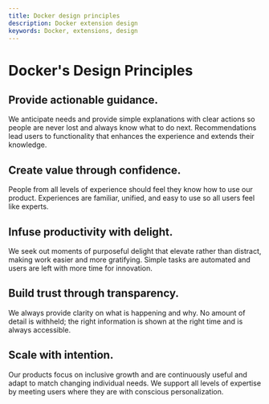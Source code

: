 ```yaml
---
title: Docker design principles
description: Docker extension design
keywords: Docker, extensions, design
---
```


# Docker's Design Principles

## Provide actionable guidance.
We anticipate needs and provide simple explanations with clear actions so people are never lost and always know what to do next. Recommendations lead users to functionality that enhances the experience and extends their knowledge.
<br>

## Create value through confidence.
People from all levels of experience should feel they know how to use our product. Experiences are familiar, unified, and easy to use so all users feel like experts.
<br>

## Infuse productivity with delight.
We seek out moments of purposeful delight that elevate rather than distract, making work easier and more gratifying. Simple tasks are automated and users are left with more time for innovation.
<br>

## Build trust through transparency.
We always provide clarity on what is happening and why. No amount of detail is withheld; the right information is shown at the right time and is always accessible.
<br>

## Scale with intention.
Our products focus on inclusive growth and are continuously useful and adapt to match changing individual needs. We support all levels of expertise by meeting users where they are with conscious personalization.
<br>